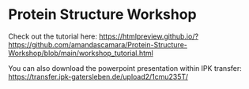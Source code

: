 # Protein Structure Workshop
Check out the tutorial here:
https://htmlpreview.github.io/?https://github.com/amandascamara/Protein-Structure-Workshop/blob/main/workshop_tutorial.html

You can also download the powerpoint presentation within IPK transfer:
https://transfer.ipk-gatersleben.de/upload2/1cmu235T/
